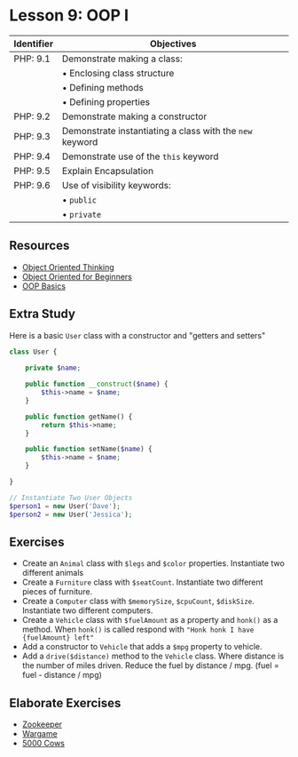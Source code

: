 # Lesson 9: OOP I

Identifier   | Objectives
-------------|------------
PHP: 9.1     | Demonstrate making a class:
             | &bull; Enclosing class structure
             | &bull; Defining methods
             | &bull; Defining properties
PHP: 9.2     | Demonstrate making a constructor
PHP: 9.3     | Demonstrate instantiating a class with the `new` keyword
PHP: 9.4     | Demonstrate use of the `this` keyword
PHP: 9.5     | Explain Encapsulation
PHP: 9.6     | Use of visibility keywords:
             | &bull; `public`
             | &bull; `private`

## Resources
- [Object Oriented Thinking](http://www.universocomputacao.com/object-oriented-thinking/)
- [Object Oriented for Beginners](http://code.tutsplus.com/tutorials/object-oriented-php-for-beginners--net-12762) 
- [OOP Basics](http://php.net/manual/en/language.oop5.basic.php)

## Extra Study

Here is a basic `User` class with a constructor and "getters and setters"

```php
class User {
    
    private $name;

    public function __construct($name) {
        $this->name = $name;
    }

    public function getName() {
        return $this->name;
    }

    public function setName($name) {
        $this->name = $name;
    }

}

// Instantiate Two User Objects
$person1 = new User('Dave');
$person2 = new User('Jessica');
```

## Exercises

- Create an `Animal` class with `$legs` and `$color` properties. Instantiate two different animals
- Create a `Furniture` class with `$seatCount`. Instantiate two different pieces of furniture.
- Create a `Computer` class with `$memorySize`, `$cpuCount`, `$diskSize`. Instantiate two different computers.
- Create a `Vehicle` class with `$fuelAmount` as a property and `honk()` as a method. When `honk()` is called respond with `"Honk honk I have {fuelAmount} left"`
 - Add a constructor to `Vehicle` that adds a `$mpg` property to vehicle.
 - Add a `drive($distance)` method to the `Vehicle` class. Where distance is the number of miles driven. Reduce the fuel by distance / mpg. (fuel = fuel - distance / mpg)

## Elaborate Exercises

- [Zookeeper](practice_zookeeper.md)
- [Wargame](practice_wargame.md)
- [5000 Cows](5000cows.md)
